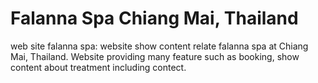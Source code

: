 Falanna Spa Chiang Mai, Thailand
==========

web site falanna spa: website show content relate falanna spa at Chiang Mai, Thailand. Website providing many feature 
such as booking, show content about treatment including contect.
